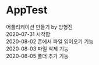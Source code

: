 # AppTest
어플리케이션 만들기 by 방형진    
2020-07-31 시작함     
2020-08-02 폰에서 파일 읽어오기 기능     
2020-08-03 파일 삭제 기능     
2020-08-05 폴더 추가 기능
